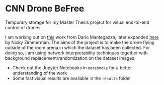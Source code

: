 # CNN Drone BeFree

Temporary storage for my Master Thesis project for visual end-to-end control of drones.

I am working out on [this](https://github.com/idsia-robotics/proximity-quadrotor-learning) work from Dario Mantegazza, later expanded [here](https://github.com/FullMetalNicky/FrontNetPorting) by Nicky Zimmerman. The aims of the project is to make the drone flying outside of the room arena in which the dataset has been collected. For doing so, I am using network interpretability techniques together with background replacement/randomization on the dataset images.

- Check out the Jupyter Notebooks in `notebooks` for a better understanding of the work  
- Some fast visual results are available in the `results` folder

